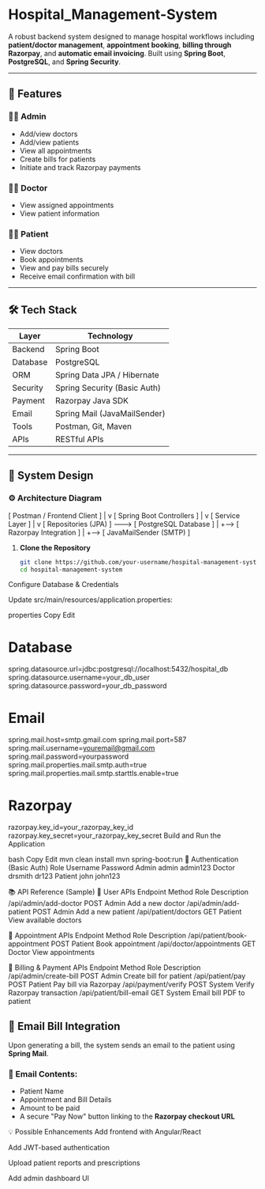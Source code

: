 # Hospital_Management-System

A robust backend system designed to manage hospital workflows including **patient/doctor management**, **appointment booking**, **billing through Razorpay**, and **automatic email invoicing**. Built using **Spring Boot**, **PostgreSQL**, and **Spring Security**.

---

## 🔧 Features

### 👨‍💼 Admin
- Add/view doctors
- Add/view patients
- View all appointments
- Create bills for patients
- Initiate and track Razorpay payments

### 👨‍⚕️ Doctor
- View assigned appointments
- View patient information

### 🧑‍🦱 Patient
- View doctors
- Book appointments
- View and pay bills securely
- Receive email confirmation with bill

---

## 🛠️ Tech Stack

| Layer       | Technology                     |
|-------------|--------------------------------|
| Backend     | Spring Boot                    |
| Database    | PostgreSQL                     |
| ORM         | Spring Data JPA / Hibernate    |
| Security    | Spring Security (Basic Auth)   |
| Payment     | Razorpay Java SDK              |
| Email       | Spring Mail (JavaMailSender)   |
| Tools       | Postman, Git, Maven            |
| APIs        | RESTful APIs                   |

---

## 🧱 System Design

### ⚙️ Architecture Diagram

[ Postman / Frontend Client ]
|
v
[ Spring Boot Controllers ]
|
v
[ Service Layer ]
|
v
[ Repositories (JPA) ] ---> [ PostgreSQL Database ]
|
+--> [ Razorpay Integration ]
|
+--> [ JavaMailSender (SMTP) ]

1. **Clone the Repository**
   ```bash
   git clone https://github.com/your-username/hospital-management-system.git
   cd hospital-management-system
Configure Database & Credentials

Update src/main/resources/application.properties:

properties
Copy
Edit
# Database
spring.datasource.url=jdbc:postgresql://localhost:5432/hospital_db
spring.datasource.username=your_db_user
spring.datasource.password=your_db_password

# Email
spring.mail.host=smtp.gmail.com
spring.mail.port=587
spring.mail.username=youremail@gmail.com
spring.mail.password=yourpassword
spring.mail.properties.mail.smtp.auth=true
spring.mail.properties.mail.smtp.starttls.enable=true

# Razorpay
razorpay.key_id=your_razorpay_key_id
razorpay.key_secret=your_razorpay_key_secret
Build and Run the Application

bash
Copy
Edit
mvn clean install
mvn spring-boot:run
🔐 Authentication (Basic Auth)
Role	Username	Password
Admin	admin	admin123
Doctor	drsmith	dr123
Patient	john	john123

📚 API Reference (Sample)
👥 User APIs
Endpoint	Method	Role	Description
/api/admin/add-doctor	POST	Admin	Add a new doctor
/api/admin/add-patient	POST	Admin	Add a new patient
/api/patient/doctors	GET	Patient	View available doctors

📅 Appointment APIs
Endpoint	Method	Role	Description
/api/patient/book-appointment	POST	Patient	Book appointment
/api/doctor/appointments	GET	Doctor	View appointments

💸 Billing & Payment APIs
Endpoint	Method	Role	Description
/api/admin/create-bill	POST	Admin	Create bill for patient
/api/patient/pay	POST	Patient	Pay bill via Razorpay
/api/payment/verify	POST	System	Verify Razorpay transaction
/api/patient/bill-email	GET	System	Email bill PDF to patient

## 📧 Email Bill Integration

Upon generating a bill, the system sends an email to the patient using **Spring Mail**.

### 💬 Email Contents:
- Patient Name
- Appointment and Bill Details
- Amount to be paid
- A secure "Pay Now" button linking to the **Razorpay checkout URL**

💡 Possible Enhancements
Add frontend with Angular/React

Add JWT-based authentication

Upload patient reports and prescriptions

Add admin dashboard UI

